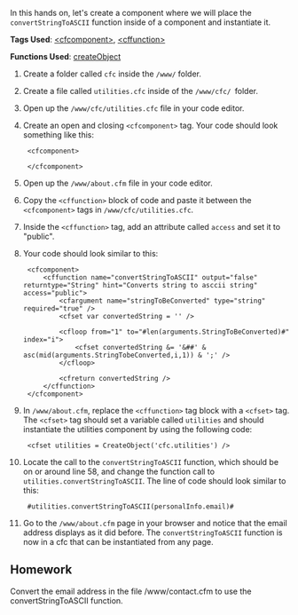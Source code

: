 In this hands on, let's create a component where we will place the `convertStringToASCII` function inside of a component and instantiate it.

**Tags Used**: [\<cfcomponent>](http://help.adobe.com/en_US/ColdFusion/10.0/CFMLRef/WSc3ff6d0ea77859461172e0811cbec22c24-7e0e.html), [\<cffunction>](http://help.adobe.com/en_US/ColdFusion/10.0/CFMLRef/WSc3ff6d0ea77859461172e0811cbec22c24-7f5c.html)

**Functions Used**: [createObject](http://help.adobe.com/en_US/ColdFusion/10.0/CFMLRef/WSc3ff6d0ea77859461172e0811cbec22c24-7ec2.html)

1. Create a folder called `cfc` inside the `/www/` folder.
1. Create a file called `utilities.cfc` inside of the `/www/cfc/ `folder.
1. Open up the `/www/cfc/utilities.cfc` file in your code editor.
1. Create an open and closing `<cfcomponent>` tag. Your code should look something like this:

        <cfcomponent>

        </cfcomponent>

1. Open up the `/www/about.cfm` file in your code editor.
1. Copy the `<cffunction>` block of code and paste it between the `<cfcomponent>` tags in `/www/cfc/utilities.cfc`.
1. Inside the `<cffunction>` tag, add an attribute called `access` and set it to "public".
1. Your code should look similar to this:

        <cfcomponent>
            <cffunction name="convertStringToASCII" output="false" returntype="String" hint="Converts string to asccii string" access="public">
                <cfargument name="stringToBeConverted" type="string" required="true" />
                <cfset var convertedString = '' />

                <cfloop from="1" to="#len(arguments.StringToBeConverted)#" index="i">
                    <cfset convertedString &= '&##' & asc(mid(arguments.StringTobeConverted,i,1)) & ';' />
                </cfloop>

                <cfreturn convertedString />
            </cffunction>
        </cfcomponent>

1. In `/www/about.cfm`, replace the `<cffunction>` tag block with a `<cfset>` tag. The `<cfset>` tag should set a variable called `utilities` and should instantiate the utilities component by using the following code:

        <cfset utilities = CreateObject('cfc.utilities') />

1. Locate the call to the `convertStringToASCII` function, which should be on or around line 58, and change the function call to `utilities.convertStringToASCII`. The line of code should look similar to this:

        #utilities.convertStringToASCII(personalInfo.email)#

1. Go to the `/www/about.cfm` page in your browser and notice that the email address displays as it did before. The `convertStringToASCII` function is now in a cfc that can be instantiated from any page.

Homework
--------

Convert the email address in the file /www/contact.cfm to use the convertStringToASCII function.